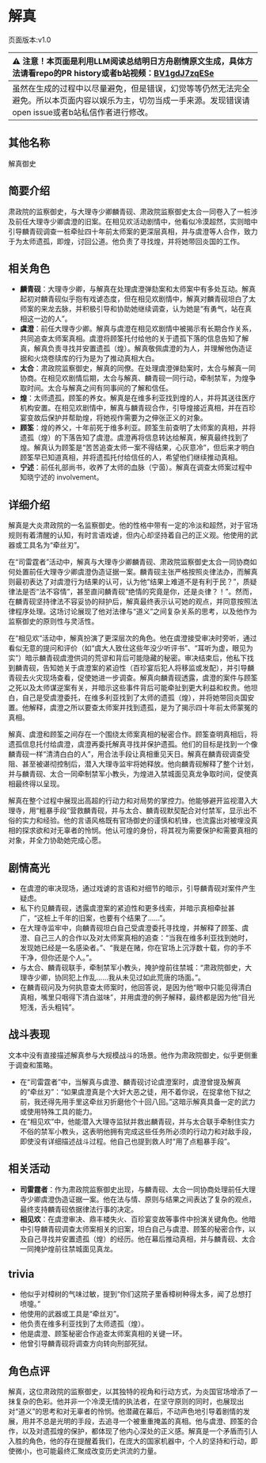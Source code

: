 # 解真
页面版本:v1.0
 

| :warning: 注意！本页面是利用LLM阅读总结明日方舟剧情原文生成，具体方法请看repo的PR history或者b站视频：[BV1gdJ7zqESe](https://www.bilibili.com/video/BV1gdJ7zqESe/)         |
|:----------------------------|
| 虽然在生成的过程中以尽量避免，但是错误，幻觉等等仍然无法完全避免。所以本页面内容以娱乐为主，切勿当成一手来源。发现错误请open issue或者b站私信作者进行修改。|



## 其他名称
解真御史
## 简要介绍
肃政院的监察御史，与大理寺少卿麟青砚、肃政院监察御史太合一同卷入了一桩涉及前任大理寺少卿虞澄的旧案。在相见欢活动剧情中，他看似冷漠超然，实则暗中引导麟青砚调查一桩牵扯四十年前太师案的更深层真相，并与虞澄等人合作，致力于为太师遗孤，即煌，讨回公道。他负责了寻找煌，并将她带回炎国的工作。
## 相关角色
-   **麟青砚**：大理寺少卿，与解真在处理虞澄弹劾案和太师案中有多处互动。解真起初对麟青砚似乎抱有戏谑态度，但在相见欢剧情中，解真对麟青砚坦白了太师案的来龙去脉，并积极引导和协助她继续调查，认为她是“有勇气，站在真相这一边的人”。
-   **虞澄**：前任大理寺少卿。解真与虞澄在相见欢剧情中被揭示有长期合作关系，共同追查太师案真相。虞澄将顾筌托付给他的关于遗孤下落的信息告知了解真，解真负责寻找并安置遗孤（煌）。解真敬佩虞澄的为人，并理解他伪造证据和火烧卷牍库的行为是为了推动真相大白。
-   **太合**：肃政院监察御史，解真的同僚。在处理虞澄弹劾案时，太合与解真一同协商。在相见欢剧情后期，太合与解真、麟青砚一同行动，牵制禁军，为煌争取时间。太合与解真之间有同事间的了解和信任。
-   **煌**：太师遗孤，顾筌的养女。解真是在维多利亚找到煌的人，并将其送往医疗机构安置。在相见欢剧情中，解真与麟青砚合作，引导煌接近真相，并在百珍宴变故后保护并帮助煌，将她视作需要为之伸张正义的对象。
-   **顾筌**：煌的养父，十年前死于维多利亚。顾筌生前查明了太师案的真相，并将遗孤（煌）的下落告知了虞澄。虞澄再将信息转达给解真，解真最终找到了煌。解真认为顾筌是“苦苦追查太师一案不得结果，心灰意冷”，但后来才明白顾筌早已知道真相，并将遗孤托付给信任的人，希望他们继续推动真相。
-   **宁述**：前任礼部尚书，收养了太师的血脉（宁茵）。解真在调查太师案过程中知晓宁述的 involvement。
## 详细介绍
解真是大炎肃政院的一名监察御史。他的性格中带有一定的冷淡和超然，对于官场规则有着清醒的认知，有时言语戏谑，但内心却坚持着自己的正义观。他使用的武器或工具名为“牵丝刃”。

在“司雷霆者”活动中，解真与大理寺少卿麟青砚、肃政院监察御史太合一同协商如何处置前任大理寺少卿虞澄伪造证据一案。麟青砚主张严格按照炎律法办，而解真则最初表达了对虞澄行为结果的认可，认为他“结果上难道不是有利于民？”，质疑律法是否“法不容情”，甚至直问麟青砚“绝情的究竟是你，还是炎律？！”。然而，在麟青砚坚持律法不容妥协的辩护后，解真最终表示认可她的观点，并同意按照法律程序处理。这场讨论展现了他对法律与“道义”之间复杂关系的思考，以及他作为监察御史的原则性与灵活性。

在“相见欢”活动中，解真扮演了更深层次的角色。他在虞澄接受审决时旁听，通过看似无意的提问和评价（如“虞大人致仕这些年没少听评书”、“耳听为虚，眼见为实”）暗示麟青砚虞澄供词的荒谬和背后可能隐藏的秘密。审决结束后，他私下找到麟青砚，告知她关于虞澄案的紧迫性（百珍宴后犯人将移监或发配），并引导麟青砚去火灾现场查看，促使她进一步调查。解真向麟青砚透露，虞澄的案件与顾筌之死以及太师谋逆案有关，并暗示这些事件背后可能牵扯到更大利益和权贵。他坦白，自己是受虞澄委托，在维多利亚找到了太师的遗孤（煌），并将她带回炎国安置。他解释，虞澄之所以要查太师案并找到遗孤，是为了揭示四十年前太师蒙冤的真相。

解真、虞澄和顾筌之间存在一个围绕太师案真相的秘密合作。顾筌查明真相后，将遗孤信息托付给虞澄，虞澄再委托解真寻找并保护遗孤。他们的目标是找到一个像麟青砚一样“清清白白的人”，用合法手段让真相重见天日。解真在麟青砚调查受阻、甚至被谌彻控制后，潜入大理寺监牢将她释放。他向麟青砚解释了整个计划，并与麟青砚、太合一同牵制禁军小教头，为煌进入禁城面见真龙争取时间，促使真相最终得以呈现。

解真在整个过程中展现出高超的行动力和对局势的掌控力。他能够避开监视潜入大理寺，用“粗暴手段”营救麟青砚，并与太合、麟青砚默契配合对付禁军，显示出不俗的实力和经验。他的言语风格既有官场御史的谨慎和机锋，也流露出对被埋没真相的探求欲和对无辜者的怜悯。他认可煌的身份，将其视为需要保护和需要真相的对象，并全力协助她完成心愿。
## 剧情高光
- 在虞澄的审决现场，通过戏谑的言语和对细节的暗示，引导麟青砚对案件产生疑虑。
- 私下约见麟青砚，透露虞澄案的紧迫性和更多线索，并暗示真相牵扯甚广，“这桩上千年的旧案，也要有个结果了......”。
- 在大理寺监牢中，向麟青砚坦白自己受虞澄委托寻找煌，并解释了顾筌、虞澄、自己三人的合作以及对太师案真相的追查：“当我在维多利亚找到她时，发现她已经是一名感染者。”、“我是在赌，你在官场上沉浮数十载，你的手不干净，但你还是个人。”。
- 与太合、麟青砚联手，牵制禁军小教头，掩护煌前往禁城：“肃政院御史，大理寺少卿，协同犯上作乱......我从未见过如此荒唐的场面。”。
- 在麟青砚问及为何执意查太师案时，他回答说，是因为他“眼中只能见得清白真相，嘴里只咽得下清白滋味”，并用虞澄的例子解释，最终都是因为他“目光短浅，舌头粗钝”。
## 战斗表现
文本中没有直接描述解真参与大规模战斗的场景。他作为肃政院御史，似乎更侧重于调查和策略。
- 在“司雷霆者”中，当解真与虞澄、麟青砚讨论虞澄案时，虞澄曾提及解真的“牵丝刃”：“如果虞澄真是个大奸大恶之徒，用不着你说，在捉拿他下狱之前，我还得先用手里这牵丝刃折磨他个十回八回。”这暗示解真具备一定的武力或使用特殊工具的能力。
- 在“相见欢”中，他能潜入大理寺监狱并救出麟青砚，并与太合联手牵制住实力不俗的禁军小教头，这表明他拥有完成这些任务所必须的行动力和对敌手段，即使没有详细描述战斗过程。他自己也提到救人时“用了点粗暴手段”。
## 相关活动
-   **司雷霆者**：作为肃政院监察御史出现，与麟青砚、太合一同协商处理前任大理寺少卿虞澄伪造证据一案。他在法与情、原则与结果之间表达了复杂的观点，最终支持麟青砚依据律法行事的决定。
-   **相见欢**：在虞澄审决、鼎丰楼失火、百珍宴变故等事件中扮演关键角色。他暗中引导麟青砚调查太师案相关的旧案，坦白自己与虞澄、顾筌的秘密合作，以及自己寻找并安置遗孤（煌）的经历。他在幕后推动真相，并与麟青砚、太合一同掩护煌前往禁城面见真龙。
## trivia
- 他似乎对樟树的气味过敏，提到“你们这院子里香樟树种得太多，闻了总想打喷嚏。”
- 他使用的武器或工具是“牵丝刃”。
- 他负责在维多利亚找到了太师遗孤（煌）。
- 他是虞澄、顾筌秘密合作追查太师案真相的关键一环。
- 他曾引导麟青砚将调查方向转向刑部死狱。
## 角色点评
解真，这位肃政院的监察御史，以其独特的视角和行动方式，为炎国官场增添了一抹复杂的色彩。他并非一个冷漠无情的执法者，在坚守原则的同时，也展现出对“道义”的思考和对无辜者的怜悯。他潜藏在幕后，不动声色地引导着剧情的发展，用并不总是光明的手段，去追寻一个被重重掩盖的真相。他与虞澄、顾筌的合作，以及对遗孤煌的保护，都体现了他内心深处的正义感。解真是一个矛盾而引人入胜的角色，他的存在提醒着我们，在庞大的国家机器中，个人的坚持和行动，即使微小，也可能最终汇聚成改变历史洪流的力量。
